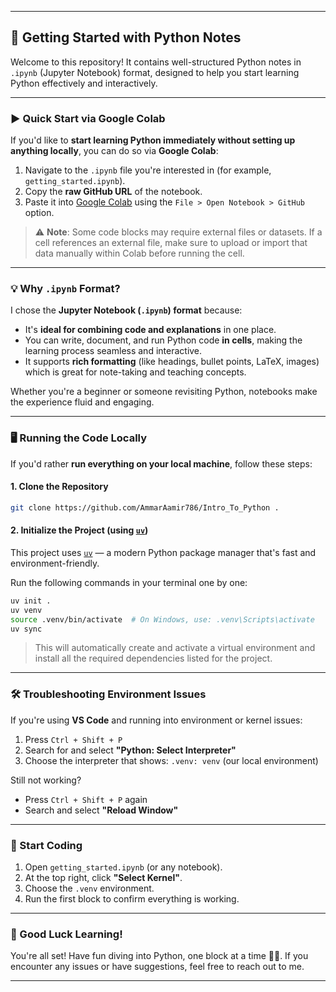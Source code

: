 
---

## 📘 Getting Started with Python Notes

Welcome to this repository! It contains well-structured Python notes in `.ipynb` (Jupyter Notebook) format, designed to help you start learning Python effectively and interactively.

---

### ▶️ Quick Start via Google Colab

If you'd like to **start learning Python immediately without setting up anything locally**, you can do so via **Google Colab**:

1. Navigate to the `.ipynb` file you're interested in (for example, `getting_started.ipynb`).
2. Copy the **raw GitHub URL** of the notebook.
3. Paste it into [Google Colab](https://colab.research.google.com/) using the `File > Open Notebook > GitHub` option.

> ⚠️ **Note**: Some code blocks may require external files or datasets. If a cell references an external file, make sure to upload or import that data manually within Colab before running the cell.

---

### 💡 Why `.ipynb` Format?

I chose the **Jupyter Notebook (`.ipynb`) format** because:

- It's **ideal for combining code and explanations** in one place.
- You can write, document, and run Python code **in cells**, making the learning process seamless and interactive.
- It supports **rich formatting** (like headings, bullet points, LaTeX, images) which is great for note-taking and teaching concepts.

Whether you're a beginner or someone revisiting Python, notebooks make the experience fluid and engaging.

---

### 🖥️ Running the Code Locally

If you'd rather **run everything on your local machine**, follow these steps:

#### 1. Clone the Repository

```bash
git clone https://github.com/AmmarAamir786/Intro_To_Python .
```

#### 2. Initialize the Project (using [`uv`](https://github.com/astral-sh/uv))

This project uses [`uv`](https://github.com/astral-sh/uv) — a modern Python package manager that's fast and environment-friendly.

Run the following commands in your terminal one by one:

```bash
uv init .
uv venv
source .venv/bin/activate  # On Windows, use: .venv\Scripts\activate
uv sync
```

> This will automatically create and activate a virtual environment and install all the required dependencies listed for the project.

---

### 🛠️ Troubleshooting Environment Issues

If you're using **VS Code** and running into environment or kernel issues:

1. Press `Ctrl + Shift + P`
2. Search for and select **"Python: Select Interpreter"**
3. Choose the interpreter that shows: `.venv: venv` (our local environment)

Still not working?

- Press `Ctrl + Shift + P` again
- Search and select **"Reload Window"**

---

### 🚀 Start Coding

1. Open `getting_started.ipynb` (or any notebook).
2. At the top right, click **"Select Kernel"**.
3. Choose the `.venv` environment.
4. Run the first block to confirm everything is working.

---

### 🎉 Good Luck Learning!

You're all set! Have fun diving into Python, one block at a time 🧠🐍. If you encounter any issues or have suggestions, feel free to reach out to me.

---
